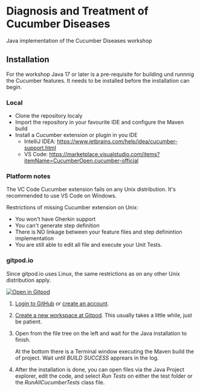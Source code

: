 # Diagnosis and Treatment of Cucumber Diseases

Java implementation of the Cucumber Diseases workshop

## Installation
For the workshop Java 17 or later is a pre-requisite for building und runnnig the Cucumber features. It needs to be installed before the installation can begin.

### Local

* Clone the repository localy
* Import the repository in your favourite IDE and configure the Maven build
* Install a Cucumber extension or plugin in you IDE
   * IntelliJ IDEA: https://www.jetbrains.com/help/idea/cucumber-support.html
   * VS Code: https://marketplace.visualstudio.com/items?itemName=CucumberOpen.cucumber-official

### Platform notes
The VC Code Cucumber extension fails on any Unix distribution. It's recommended to use VS Code on Windows.

Restrictions of missing Cucumber extension on Unix:
* You won't have Gherkin support
* You can't generate step definition
* There is NO linkage between your feature files and step definintion implementation
* You are still able to edit all file and execute your Unit Tests.

### gitpod.io
Since gitpod.io uses Linux, the same restrictions as on any other Unix distribution apply.

<a href="https://gitpod.io/#https://github.com/rolger/cucumber-diseases-java" target="_blank"> 
<img src="https://gitpod.io/button/open-in-gitpod.svg" alt="Open in Gitpod">
</a>


1. [Login to GitHub](https://github.com/login) or [create an account](https://github.com/join).

2. [Create a new workspace at Gitpod](https://gitpod.io/new/#https://github.com/Nagarro-Technical-Coaching-Workshops/cucumber-diseases).
   This usually takes a little while, just be patient.

3. Open  from the file tree on the left and wait for the Java installation to finish.

   At the bottom there is a Terminal window executing the Maven build the of project. Wait until _BUILD SUCCESS_ apprears in the log.

4. After the installation is done, you can open files via the Java Project explorer, edit the code, and select _Run Tests_ on either the test folder or the _RunAllCucumberTests_ class file.


